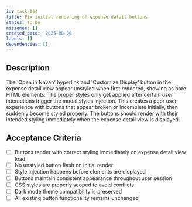 ```yaml
---
id: task-064
title: Fix initial rendering of expense detail buttons
status: To Do
assignee: []
created_date: '2025-08-08'
labels: []
dependencies: []
---
```


## Description

The 'Open in Navan' hyperlink and 'Customize Display' button in the expense detail view appear unstyled when first rendered, showing as bare HTML elements. The proper styles only get applied after certain user interactions trigger the modal styles injection. This creates a poor user experience with buttons that appear broken or incomplete initially, then suddenly become styled properly. The buttons should render with their intended styling immediately when the expense detail view is displayed.

## Acceptance Criteria

- [ ] Buttons render with correct styling immediately on expense detail view load
- [ ] No unstyled button flash on initial render
- [ ] Style injection happens before elements are displayed
- [ ] Buttons maintain consistent appearance throughout user session
- [ ] CSS styles are properly scoped to avoid conflicts
- [ ] Dark mode theme compatibility is preserved
- [ ] All existing button functionality remains unchanged

